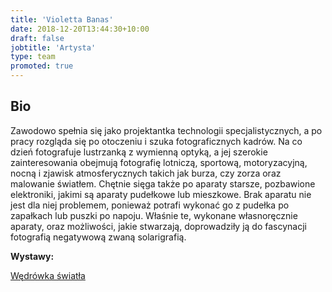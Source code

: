```yaml
---
title: 'Violetta Banas'
date: 2018-12-20T13:44:30+10:00
draft: false
jobtitle: 'Artysta'
type: team
promoted: true
---
```


## Bio

Zawodowo spełnia się jako projektantka technologii specjalistycznych, a po pracy rozgląda się po otoczeniu i szuka fotograficznych kadrów.
Na co dzień fotografuje lustrzanką z wymienną optyką, a jej szerokie zainteresowania obejmują fotografię lotniczą, sportową, motoryzacyjną, nocną i zjawisk atmosferycznych takich jak burza, czy zorza oraz malowanie światłem. Chętnie sięga także po aparaty starsze, pozbawione elektroniki, jakimi są aparaty pudełkowe lub mieszkowe.
Brak aparatu nie jest dla niej problemem, ponieważ potrafi wykonać go z pudełka po zapałkach lub puszki po napoju. Właśnie te, wykonane własnoręcznie aparaty, oraz możliwości, jakie stwarzają, doprowadziły ją do fascynacji fotografią negatywową zwaną solarigrafią.

**Wystawy:**

[Wędrówka światła](/wystawy/wedrowka-swiatla)
